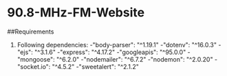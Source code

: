 # 90.8-MHz-FM-Website

##Requirements
1. Following dependencies:
-"body-parser": "^1.19.1"
-"dotenv": "^16.0.3"
-"ejs": "^3.1.6"
-"express": "^4.17.2"
-"googleapis": "^95.0.0"
-"mongoose": "^6.2.0"
-"nodemailer": "^6.7.2"
-"nodemon": "^2.0.20"
-"socket.io": "^4.5.2"
-"sweetalert": "^2.1.2"
